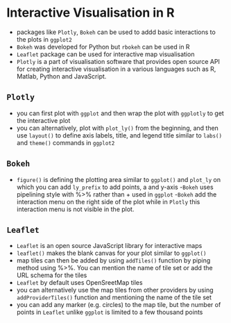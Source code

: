  # Interactive Visualisation in R

 - packages like `Plotly`, `Bokeh` can be used to addd basic interactions to the plots in `ggplot2`
 - `Bokeh` was developed for Python but `rbokeh` can be used in R
 - `Leaflet` package can be used for interactive map visualisation
 - `Plotly` is a part of visualisation software that provides open source API for creating interactive visualisation in a various languages such as R, Matlab, Python and JavaScript.

 ## `Plotly`
  - you can first plot with `ggplot` and then wrap the plot with `ggplotly` to get the interactive plot
  - you can alternatively, plot with `plot_ly()` from the beginning, and then use `layout()` to define axis labels, title, and legend title similar to `labs()` and `theme()` commands in `ggplot2`

  ## `Bokeh`
  - `figure()` is defining the plotting area similar to `ggplot()` and `plot_ly` on which you can add `ly_prefix` to add points, a and y-axis
  -`Bokeh` uses pipelining style with %>% rather than + used in `ggplot`
  -`Bokeh` add the interaction menu on the right side of the plot while in `Plotly` this interaction menu is not visible in the plot.

  ## `Leaflet`
  - `Leaflet` is an open source JavaScript library for interactive maps
  - `leaflet()` makes the blank canvas for your plot similar to `ggplot()`
  - map tiles can then be added by using `addTiles()` function by piping method using %>%. You can mention the name of tile set or add the URL schema for the tiles
  - `Leaflet` by default uses OpenSreetMap tiles
  - you can alternatively use the map tiles from other providers by using `addProviderTiles()` function and mentioning the name of the tile set
  - you can add any marker (e.g. circles) to the map tile, but the number of points in `Leaflet` unlike `ggplot` is limited to a few thousand points
